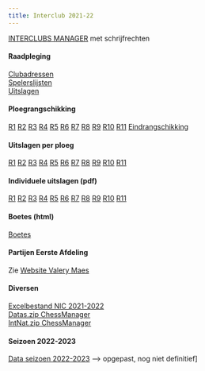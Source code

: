 ```yaml
---
title: Interclub 2021-22
---
```




[INTERCLUBS MANAGER](https://www.frbe-kbsb.be/sites/manager/GestionCOMMON/GestionLogin.php) met schrijfrechten

#### Raadpleging 

[Clubadressen](https://www.frbe-kbsb.be/sites/manager/ICN/Inscriptions.php)  
[Spelerslijsten](https://www.frbe-kbsb.be/sites/manager/ICN/LstFrc.php)  
[Uitslagen](https://www.frbe-kbsb.be/sites/manager/ICN/Result.php)

#### Ploegrangschikking

[R1](https://www.frbe-kbsb.be/sites/manager/ICN/21-22/klas01.pdf) 
[R2](https://www.frbe-kbsb.be/sites/manager/ICN/21-22/klas02.pdf) 
[R3](https://www.frbe-kbsb.be/sites/manager/ICN/21-22/klas03.pdf) 
[R4](https://www.frbe-kbsb.be/sites/manager/ICN/21-22/klas04.pdf) 
[R5](https://www.frbe-kbsb.be/sites/manager/ICN/21-22/klas05.pdf) 
[R6](https://www.frbe-kbsb.be/sites/manager/ICN/21-22/klas06.pdf) 
[R7](https://www.frbe-kbsb.be/sites/manager/ICN/21-22/klas07.pdf) 
[R8](https://www.frbe-kbsb.be/sites/manager/ICN/21-22/klas08.pdf) 
[R9](https://www.frbe-kbsb.be/sites/manager/ICN/21-22/klas09.pdf) 
[R10](https://www.frbe-kbsb.be/sites/manager/ICN/21-22/klas10.pdf) 
[R11](https://www.frbe-kbsb.be/sites/manager/ICN/21-22/klas11.pdf)
[Eindrangschikking](https://www.frbe-kbsb.be/sites/manager/ICN/21-22/klas.pdf)


#### Uitslagen per ploeg

[R1](https://www.frbe-kbsb.be/sites/manager/ICN/21-22/ploeg01.pdf) 
[R2](https://www.frbe-kbsb.be/sites/manager/ICN/21-22/ploeg02.pdf) 
[R3](https://www.frbe-kbsb.be/sites/manager/ICN/21-22/ploeg03.pdf) 
[R4](https://www.frbe-kbsb.be/sites/manager/ICN/21-22/ploeg04.pdf) 
[R5](https://www.frbe-kbsb.be/sites/manager/ICN/21-22/ploeg05.pdf) 
[R6](https://www.frbe-kbsb.be/sites/manager/ICN/21-22/ploeg06.pdf) 
[R7](https://www.frbe-kbsb.be/sites/manager/ICN/21-22/ploeg07.pdf) 
[R8](https://www.frbe-kbsb.be/sites/manager/ICN/21-22/ploeg08.pdf) 
[R9](https://www.frbe-kbsb.be/sites/manager/ICN/21-22/ploeg09.pdf) 
[R10](https://www.frbe-kbsb.be/sites/manager/ICN/21-22/ploeg10.pdf) 
[R11](https://www.frbe-kbsb.be/sites/manager/ICN/21-22/ploeg11.pdf)

#### Individuele uitslagen (pdf)

[R1](https://www.frbe-kbsb.be/sites/manager/ICN/21-22/ind01.pdf) 
[R2](https://www.frbe-kbsb.be/sites/manager/ICN/21-22/ind02.pdf) 
[R3](https://www.frbe-kbsb.be/sites/manager/ICN/21-22/ind03.pdf) 
[R4](https://www.frbe-kbsb.be/sites/manager/ICN/21-22/ind04.pdf) 
[R5](https://www.frbe-kbsb.be/sites/manager/ICN/21-22/ind05.pdf) 
[R6](https://www.frbe-kbsb.be/sites/manager/ICN/21-22/ind06.pdf) 
[R7](https://www.frbe-kbsb.be/sites/manager/ICN/21-22/ind07.pdf) 
[R8](https://www.frbe-kbsb.be/sites/manager/ICN/21-22/ind08.pdf) 
[R9](https://www.frbe-kbsb.be/sites/manager/ICN/21-22/ind09.pdf) 
[R10](https://www.frbe-kbsb.be/sites/manager/ICN/21-22/ind10.pdf) 
[R11](https://www.frbe-kbsb.be/sites/manager/ICN/21-22/ind11.pdf)

#### Boetes (html)

[Boetes](https://www.frbe-kbsb.be/sites/manager/ICN/21-22/boetes.html) 

#### Partijen Eerste Afdeling

Zie [Website Valery Maes](http://users.telenet.be/vmaes/interclub/)

#### Diversen

[Excelbestand NIC 2021-2022](https://www.frbe-kbsb.be/sites/manager/ICN/21-22/NationaalInterclub2021-2022_Uitslagen.xlsm)<br>
[Datas.zip ChessManager](https://www.frbe-kbsb.be/sites/manager/ICN/21-22/Datas.zip)<br>
[IntNat.zip ChessManager](https://www.frbe-kbsb.be/sites/manager/ICN/21-22/IntNat.zip)

#### Seizoen 2022-2023

[Data seizoen 2022-2023](https://www.frbe-kbsb.be/sites/manager/ICN/21-22/Data_NIC_2022_2023.xlsx) --> opgepast, nog niet definitief]

